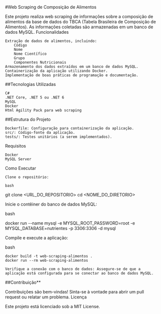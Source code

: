 #Web Scraping de Composição de Alimentos

Este projeto realiza web scraping de informações sobre a composição de alimentos da base de dados do TBCA (Tabela Brasileira de Composição de Alimentos). As informações coletadas são armazenadas em um banco de dados MySQL.
Funcionalidades

    Extração de dados de alimentos, incluindo:
        Código
        Nome
        Nome Científico
        Grupo
        Componentes Nutricionais
    Armazenamento dos dados extraídos em um banco de dados MySQL.
    Containerização da aplicação utilizando Docker.
    Implementação de boas práticas de programação e documentação.

##Tecnologias Utilizadas

    C#
    .NET Core, .NET 5 ou .NET 6
    MySQL
    Docker
    Html Agility Pack para web scraping

##Estrutura do Projeto

    Dockerfile: Configuração para containerização da aplicação.
    src/: Código-fonte da aplicação.
    tests/: Testes unitários (a serem implementados).

Requisitos

    Docker
    MySQL Server

Como Executar

    Clone o repositório:

    bash

git clone <URL_DO_REPOSITORIO>
cd <NOME_DO_DIRETORIO>

Inicie o contêiner do banco de dados MySQL:

bash

docker run --name mysql -e MYSQL_ROOT_PASSWORD=root -e MYSQL_DATABASE=nutrientes -p 3306:3306 -d mysql

Compile e execute a aplicação:

bash

    docker build -t web-scraping-alimentos .
    docker run --rm web-scraping-alimentos

    Verifique a conexão com o banco de dados: Assegure-se de que a aplicação está configurada para se conectar ao banco de dados MySQL.

##Contribuição**

Contribuições são bem-vindas! Sinta-se à vontade para abrir um pull request ou relatar um problema.
Licença

Este projeto está licenciado sob a MIT License.
